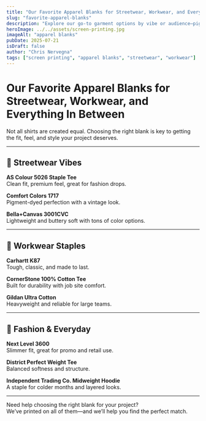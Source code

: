 ```yaml
---
title: "Our Favorite Apparel Blanks for Streetwear, Workwear, and Everything In Between"
slug: "favorite-apparel-blanks"
description: "Explore our go-to garment options by vibe or audience—pigment-dyed streetwear, durable workwear, and more."
heroImage: ../../assets/screen-printing.jpg
imageAlt: "apparel blanks"
pubDate: 2025-07-21
isDraft: false
author: "Chris Nervegna"
tags: ["screen printing", "apparel blanks", "streetwear", "workwear"]
---
```


# Our Favorite Apparel Blanks for Streetwear, Workwear, and Everything In Between

Not all shirts are created equal. Choosing the right blank is key to getting the fit, feel, and style your project deserves.

---

## 👕 Streetwear Vibes

**AS Colour 5026 Staple Tee**  
Clean fit, premium feel, great for fashion drops.

**Comfort Colors 1717**  
Pigment-dyed perfection with a vintage look.

**Bella+Canvas 3001CVC**  
Lightweight and buttery soft with tons of color options.

---

## 💪 Workwear Staples

**Carhartt K87**  
Tough, classic, and made to last.

**CornerStone 100% Cotton Tee**  
Built for durability with job site comfort.

**Gildan Ultra Cotton**  
Heavyweight and reliable for large teams.

---

## 👚 Fashion & Everyday

**Next Level 3600**  
Slimmer fit, great for promo and retail use.

**District Perfect Weight Tee**  
Balanced softness and structure.

**Independent Trading Co. Midweight Hoodie**  
A staple for colder months and layered looks.

---

Need help choosing the right blank for your project?  
We’ve printed on all of them—and we’ll help you find the perfect match.
